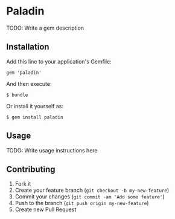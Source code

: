 # Paladin

TODO: Write a gem description

## Installation

Add this line to your application's Gemfile:

    gem 'paladin'

And then execute:

    $ bundle

Or install it yourself as:

    $ gem install paladin

## Usage

TODO: Write usage instructions here

## Contributing

1. Fork it
2. Create your feature branch (`git checkout -b my-new-feature`)
3. Commit your changes (`git commit -am 'Add some feature'`)
4. Push to the branch (`git push origin my-new-feature`)
5. Create new Pull Request
